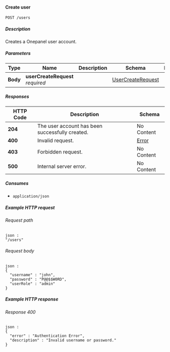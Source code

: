 
<a name="post_users"></a>
#### Create user
```
POST /users
```


##### Description
Creates a Onepanel user account.


##### Parameters

|Type|Name|Description|Schema|Default|
|---|---|---|---|---|
|**Body**|**userCreateRequest**  <br>*required*||[UserCreateRequest](../definitions/UserCreateRequest.md#usercreaterequest)|--|


##### Responses

|HTTP Code|Description|Schema|
|---|---|---|
|**204**|The user account has been successfully created.|No Content|
|**400**|Invalid request.|[Error](../definitions/Error.md#error)|
|**403**|Forbidden request.|No Content|
|**500**|Internal server error.|No Content|


##### Consumes

* `application/json`


##### Example HTTP request

###### Request path
```
json :
"/users"
```


###### Request body
```
json :
{
  "username" : "john",
  "password" : "P@@$$W0RD",
  "userRole" : "admin"
}
```


##### Example HTTP response

###### Response 400
```
json :
{
  "error" : "Authentication Error",
  "description" : "Invalid username or password."
}
```



